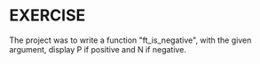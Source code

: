 # EXERCISE

The project was to write a function "ft_is_negative", with the given argument, display P if positive and N if negative.